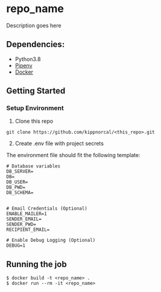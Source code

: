 # repo_name
Description goes here

## Dependencies:

- Python3.8
- [Pipenv](https://pipenv.readthedocs.io/en/latest/)
- [Docker](https://www.docker.com/)

## Getting Started

### Setup Environment

1. Clone this repo

```
git clone https://github.com/kippnorcal/<this_repo>.git
```

2. Create .env file with project secrets

The environment file should fit the following template:

```
# Database variables
DB_SERVER=
DB=
DB_USER=
DB_PWD=
DB_SCHEMA=


# Email Credentials (Optional)
ENABLE_MAILER=1
SENDER_EMAIL=
SENDER_PWD=
RECIPIENT_EMAIL=

# Enable Debug Logging (Optional)
DEBUG=1
```

## Running the job

```
$ docker build -t <repo_name> .
$ docker run --rm -it <repo_name>
```
